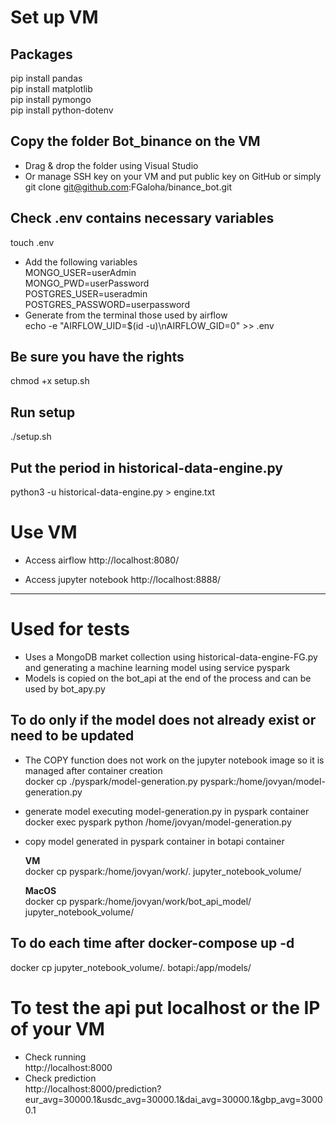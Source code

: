 # Set up VM

## Packages
pip install pandas<br>
pip install matplotlib<br>
pip install pymongo<br>
pip install python-dotenv<br>

## Copy the folder Bot_binance on the VM
- Drag & drop the folder using Visual Studio
- Or manage SSH key on your VM and put public key on GitHub or simply
git clone git@github.com:FGaloha/binance_bot.git

## Check .env contains necessary variables
touch .env
- Add the following variables<br>
MONGO_USER=userAdmin<br>
MONGO_PWD=userPassword<br>
POSTGRES_USER=useradmin<br>
POSTGRES_PASSWORD=userpassword<br>
- Generate from the terminal those used by airflow<br>
echo -e "AIRFLOW_UID=$(id -u)\nAIRFLOW_GID=0" >> .env

## Be sure you have the rights
chmod +x setup.sh

## Run setup
./setup.sh

## Put the period in historical-data-engine.py
python3 -u historical-data-engine.py > engine.txt

# Use VM

- Access airflow
http://localhost:8080/

- Access jupyter notebook
http://localhost:8888/

*** *** *** *** *** ***

# Used for tests
- Uses a MongoDB market collection using historical-data-engine-FG.py and generating a machine learning model using service pyspark
- Models is copied on the bot_api at the end of the process and can be used by bot_apy.py

## To do only if the model does not already exist or need to be updated
- The COPY function does not work on the jupyter notebook image so it is managed after container creation<br>
docker cp ./pyspark/model-generation.py pyspark:/home/jovyan/model-generation.py

- generate model executing model-generation.py in pyspark container<br>
docker exec pyspark python /home/jovyan/model-generation.py

- copy model generated in pyspark container in botapi container<br>

  <b>VM</b><br>
docker cp pyspark:/home/jovyan/work/. jupyter_notebook_volume/<br>

  <b>MacOS</b><br>
docker cp pyspark:/home/jovyan/work/bot_api_model/ jupyter_notebook_volume/

## To do each time after docker-compose up -d
docker cp jupyter_notebook_volume/. botapi:/app/models/

# To test the api put localhost or the IP of your VM
- Check running<br>
http://localhost:8000
- Check prediction<br>
http://localhost:8000/prediction?eur_avg=30000.1&usdc_avg=30000.1&dai_avg=30000.1&gbp_avg=30000.1
